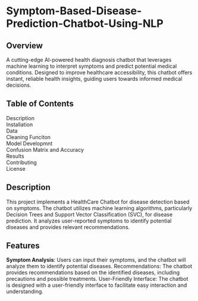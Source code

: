 # Symptom-Based-Disease-Prediction-Chatbot-Using-NLP

## Overview 

A cutting-edge AI-powered health diagnosis chatbot that leverages machine learning to interpret symptoms and predict potential medical conditions. Designed to improve healthcare accessibility, this chatbot offers instant, reliable health insights, guiding users towards informed medical decisions.

## Table of Contents

Description\
Installation\
Data\
Cleaning Funciton\
Model Developmnt\
Confusion Matrix and Accuracy\
Results\
Contributing\
License


## Description

This project implements a HealthCare Chatbot for disease detection based on symptoms. The chatbot utilizes machine learning algorithms, particularly Decision Trees and Support Vector Classification (SVC), for disease prediction. It analyzes user-reported symptoms to identify potential diseases and provides relevant recommendations.

## Features

**Symptom Analysis**: Users can input their symptoms, and the chatbot will analyze them to identify potential diseases.
Recommendations: The chatbot provides recommendations based on the identified diseases, including precautions and possible treatments.
User-Friendly Interface: The chatbot is designed with a user-friendly interface to facilitate easy interaction and understanding.

